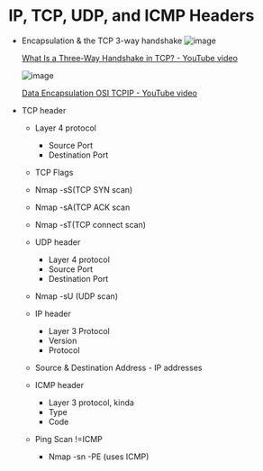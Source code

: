 # IP, TCP, UDP, and ICMP Headers
- Encapsulation & the TCP 3-way handshake
  ![image](https://github.com/user-attachments/assets/4fe0b0b7-5549-4222-bf90-30726c17ecc7)
  
  [What Is a Three-Way Handshake in TCP? - YouTube video](https://www.youtube.com/watch?v=LyDqA-dAPW4)

  ![image](https://github.com/user-attachments/assets/3e18e84f-d48c-4898-ab5c-cc6f46e09677)
  
  [Data Encapsulation OSI TCPIP - YouTube video](https://www.youtube.com/watch?v=xaKvGnnuYmk)

- TCP header
    - Layer 4 protocol
      - Source Port
      - Destination Port
    - TCP Flags
     - Nmap -sS(TCP SYN scan)
     - Nmap -sA(TCP ACK scan
     - Nmap -sT(TCP connect scan)


    - UDP header
      - Layer 4 protocol
      - Source Port
      - Destination Port
    - Nmap -sU (UDP scan)


    - IP header
      - Layer 3 Protocol
      - Version
      - Protocol
    - Source & Destination Address - IP addresses


    - ICMP header
      - Layer 3 protocol, kinda
      - Type
      - Code
    - Ping Scan !=ICMP
      - Nmap -sn -PE (uses ICMP)

